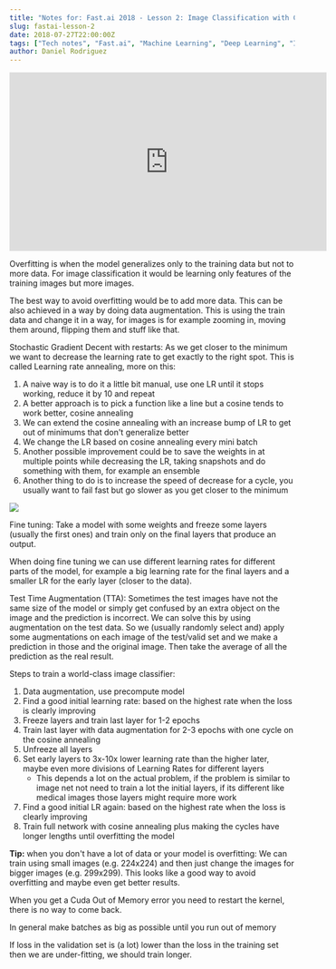 ```yaml
---
title: "Notes for: Fast.ai 2018 - Lesson 2: Image Classification with CNN"
slug: fastai-lesson-2
date: 2018-07-27T22:00:00Z
tags: ["Tech notes", "Fast.ai", "Machine Learning", "Deep Learning", "Image classification", "CNN"]
author: Daniel Rodriguez
---
```


<iframe width="560" height="315" src="https://www.youtube.com/embed/JNxcznsrRb8" title="YouTube video player" frameborder="0" allow="accelerometer; autoplay; clipboard-write; encrypted-media; gyroscope; picture-in-picture" allowfullscreen></iframe>

Overfitting is when the model generalizes only to the training data but not to more data. For image classification it would be learning only features of the training images but more images.

The best way to avoid overfitting would be to add more data. This can be also achieved in a way by doing data augmentation. This is using the train data and change it in a way, for images is for example zooming in, moving them around, flipping them and stuff like that.

Stochastic Gradient Decent with restarts: As we get closer to the minimum we want to decrease the learning rate to get exactly to the right spot. This is called Learning rate annealing, more on this:

1. A naive way is to do it a little bit manual, use one LR until it stops working, reduce it by 10 and repeat
2. A better approach is to pick a function like a line but a cosine tends to work better, cosine annealing
3. We can extend the cosine annealing with an increase bump of LR to get out of minimums that don't generalize better
4. We change the LR based on cosine annealing every mini batch
5. Another possible improvement could be to save the weights in at multiple points while decreasing the LR, taking snapshots and do something with them, for example an ensemble
6. Another thing to do is to increase the speed of decrease for a cycle, you usually want to fail fast but go slower as you get closer to the minimum

![](/blog/2018/07/fastai-lesson-2/learning-rate.png)

Fine tuning: Take a model with some weights and freeze some layers (usually the first ones) and train only on the final layers that produce an output.

When doing fine tuning we can use different learning rates for different parts of the model, for example a big learning rate for the final layers and a smaller LR for the early layer (closer to the data).

Test Time Augmentation (TTA): Sometimes the test images have not the same size of the model or simply get confused by an extra object on the image and the prediction is incorrect. We can solve this by using augmentation on the test data. So we (usually randomly select and) apply some augmentations on each image of the test/valid set and we make a prediction in those and the original image. Then take the average of all the prediction as the real result.

Steps to train a world-class image classifier:

1. Data augmentation, use precompute model
2. Find a good initial learning rate: based on the highest rate when the loss is clearly improving
3. Freeze layers and train last layer for 1-2 epochs
4. Train last layer with data augmentation for 2-3 epochs with one cycle on the cosine annealing
5. Unfreeze all layers
6. Set early layers to 3x-10x lower learning rate than the higher later, maybe even more divisions of Learning Rates for different layers
	- This depends a lot on the actual problem, if the problem is similar to image net not need to train a lot the initial layers, if its different like medical images those layers might require more work
7. Find a good initial LR again: based on the highest rate when the loss is clearly improving
8. Train full network with cosine annealing plus making the cycles have longer lengths until overfitting the model

**Tip:** when you don't have a lot of data or your model is overfitting: We can train using small images (e.g. 224x224) and then just change the images for bigger images (e.g. 299x299). This looks like a good way to avoid overfitting and maybe even get better results.

When you get a Cuda Out of Memory error you need to restart the kernel, there is no way to come back.

In general make batches as big as possible until you run out of memory

If loss in the validation set is (a lot) lower than the loss in the training set then we are under-fitting, we should train longer.

